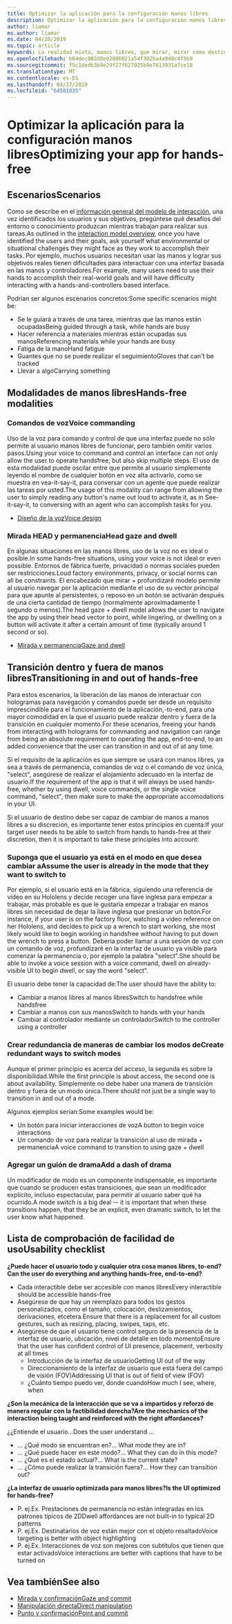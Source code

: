 ```yaml
---
title: Optimizar la aplicación para la configuración manos libres
description: Optimizar la aplicación para la configuración manos libres
author: liamar
ms.author: liamar
ms.date: 04/20/2019
ms.topic: article
keywords: La realidad mixta, manos libres, que mirar, mirar como destino, interacción, diseño
ms.openlocfilehash: b64dec802d8ed2886021a54f302ba4a948c4f5b9
ms.sourcegitcommit: f5c1dedb3b9e29f27f627025b9e7613931a7ce18
ms.translationtype: MT
ms.contentlocale: es-ES
ms.lasthandoff: 04/27/2019
ms.locfileid: "64581035"
---
```

# <a name="optimizing-your-app-for-hands-free"></a><span data-ttu-id="6d710-104">Optimizar la aplicación para la configuración manos libres</span><span class="sxs-lookup"><span data-stu-id="6d710-104">Optimizing your app for hands-free</span></span>



## <a name="scenarios"></a><span data-ttu-id="6d710-105">Escenarios</span><span class="sxs-lookup"><span data-stu-id="6d710-105">Scenarios</span></span>

<span data-ttu-id="6d710-106">Como se describe en el [información general del modelo de interacción](interaction-fundamentals.md), una vez identificados los usuarios y sus objetivos, pregúntese qué desafíos del entorno o conocimiento produzcan mientras trabajan para realizar sus tareas.</span><span class="sxs-lookup"><span data-stu-id="6d710-106">As outlined in the [interaction model overview](interaction-fundamentals.md), once you have identified the users and their goals, ask yourself what environmental or situational challenges they might face as they work to accomplish their tasks.</span></span> <span data-ttu-id="6d710-107">Por ejemplo, muchos usuarios necesitan usar las manos y lograr sus objetivos reales tienen dificultades para interactuar con una interfaz basada en las manos y controladores.</span><span class="sxs-lookup"><span data-stu-id="6d710-107">For example, many users need to use their hands to accomplish their real-world goals and will have difficulty interacting with a hands-and-controllers based interface.</span></span> 

<span data-ttu-id="6d710-108">Podrían ser algunos escenarios concretos:</span><span class="sxs-lookup"><span data-stu-id="6d710-108">Some specific scenarios might be:</span></span> 
* <span data-ttu-id="6d710-109">Se le guiará a través de una tarea, mientras que las manos están ocupadas</span><span class="sxs-lookup"><span data-stu-id="6d710-109">Being guided through a task, while hands are busy</span></span>
* <span data-ttu-id="6d710-110">Hacer referencia a materiales mientras están ocupadas sus manos</span><span class="sxs-lookup"><span data-stu-id="6d710-110">Referencing materials while your hands are busy</span></span>
* <span data-ttu-id="6d710-111">Fatiga de la mano</span><span class="sxs-lookup"><span data-stu-id="6d710-111">Hand fatigue</span></span>
* <span data-ttu-id="6d710-112">Guantes que no se puede realizar el seguimiento</span><span class="sxs-lookup"><span data-stu-id="6d710-112">Gloves that can't be tracked</span></span>
* <span data-ttu-id="6d710-113">Llevar a algo</span><span class="sxs-lookup"><span data-stu-id="6d710-113">Carrying something</span></span>


## <a name="hands-free-modalities"></a><span data-ttu-id="6d710-114">Modalidades de manos libres</span><span class="sxs-lookup"><span data-stu-id="6d710-114">Hands-free modalities</span></span>

### <a name="voice-commanding"></a><span data-ttu-id="6d710-115">Comandos de voz</span><span class="sxs-lookup"><span data-stu-id="6d710-115">Voice commanding</span></span>

<span data-ttu-id="6d710-116">Uso de la voz para comando y control de que una interfaz puede no sólo permite al usuario manos libres de funcionar, pero también omitir varios pasos.</span><span class="sxs-lookup"><span data-stu-id="6d710-116">Using your voice to command and control an interface can not only allow the user to operate handsfree, but also skip multiple steps.</span></span> <span data-ttu-id="6d710-117">El uso de esta modalidad puede oscilar entre que permite al usuario simplemente leyendo el nombre de cualquier botón en voz alta activarlo, como se muestra en vea-it-say-it, para conversar con un agente que puede realizar las tareas por usted.</span><span class="sxs-lookup"><span data-stu-id="6d710-117">The usage of this modality can range from allowing the user to simply reading any button's name out loud to activate it, as in See-it-say-it, to conversing with an agent who can accomplish tasks for you.</span></span>

* [<span data-ttu-id="6d710-118">Diseño de la voz</span><span class="sxs-lookup"><span data-stu-id="6d710-118">Voice design</span></span>](voice-design.md)


### <a name="head-gaze-and-dwell"></a><span data-ttu-id="6d710-119">Mirada HEAD y permanencia</span><span class="sxs-lookup"><span data-stu-id="6d710-119">Head gaze and dwell</span></span>

<span data-ttu-id="6d710-120">En algunas situaciones en las manos libres, uso de la voz no es ideal o posible.</span><span class="sxs-lookup"><span data-stu-id="6d710-120">In some hands-free situations, using your voice is not ideal or even possible.</span></span> <span data-ttu-id="6d710-121">Entornos de fábrica fuerte, privacidad o normas sociales pueden ser restricciones.</span><span class="sxs-lookup"><span data-stu-id="6d710-121">Loud factory environments, privacy, or social norms can all be constraints.</span></span> <span data-ttu-id="6d710-122">El encabezado que mirar + profundizaré modelo permite al usuario navegar por la aplicación mediante el uso de su vector principal para que apunte al persistentes, o reposo en un botón se activarán después de una cierta cantidad de tiempo (normalmente aproximadamente 1 segundo o menos).</span><span class="sxs-lookup"><span data-stu-id="6d710-122">The head gaze + dwell model allows the user to navigate the app by using their head vector to point, while lingering, or dwelling on a button will activate it after a certain amount of time (typically around 1 second or so).</span></span> 

* [<span data-ttu-id="6d710-123">Mirada y permanencia</span><span class="sxs-lookup"><span data-stu-id="6d710-123">Gaze and dwell</span></span>](gaze-and-dwell.md)

## <a name="transitioning-in-and-out-of-hands-free"></a><span data-ttu-id="6d710-124">Transición dentro y fuera de manos libres</span><span class="sxs-lookup"><span data-stu-id="6d710-124">Transitioning in and out of hands-free</span></span>

<span data-ttu-id="6d710-125">Para estos escenarios, la liberación de las manos de interactuar con hologramas para navegación y comandos puede ser desde un requisito imprescindible para el funcionamiento de la aplicación,-to-end, para una mayor comodidad en la que el usuario puede realizar dentro y fuera de la transición en cualquier momento.</span><span class="sxs-lookup"><span data-stu-id="6d710-125">For these scenarios, freeing your hands from interacting with holograms for commanding and navigation can range from being an absolute requirement to operating the app, end-to-end, to an added convenience that the user can transition in and out of at any time.</span></span> 

<span data-ttu-id="6d710-126">Si el requisito de la aplicación es que siempre se usará con manos libres, ya sea a través de permanencia, comandos de voz o el comando de voz única, "select", asegúrese de realizar el alojamiento adecuado en la interfaz de usuario.</span><span class="sxs-lookup"><span data-stu-id="6d710-126">If the requirement of the app is that it will always be used hands-free, whether by using dwell, voice commands, or the single voice command, "select", then make sure to make the appropriate accomodations in your UI.</span></span> 

<span data-ttu-id="6d710-127">Si el usuario de destino debe ser capaz de cambiar de manos a manos libres a su discreción, es importante tener estos principios en cuenta:</span><span class="sxs-lookup"><span data-stu-id="6d710-127">If your target user needs to be able to switch from hands to hands-free at their discretion, then it is important to take these principles into account:</span></span>

### <a name="assume-the-user-is-already-in-the-mode-that-they-want-to-switch-to"></a><span data-ttu-id="6d710-128">Suponga que el usuario ya está en el modo en que desea cambiar a</span><span class="sxs-lookup"><span data-stu-id="6d710-128">Assume the user is already in the mode that they want to switch to</span></span>
<span data-ttu-id="6d710-129">Por ejemplo, si el usuario está en la fábrica, siguiendo una referencia de vídeo en su Hololens y decide recoger una llave inglesa para empezar a trabajar, más probable es que le gustaría empezar a trabajar en manos libres sin necesidad de dejar la llave inglesa que presionar un botón.</span><span class="sxs-lookup"><span data-stu-id="6d710-129">For instance, if your user is on the factory floor, watching a video reference on her Hololens, and decides to pick up a wrench to start working, she most likely would like to begin working in handsfree without having to put down the wrench to press a button.</span></span> <span data-ttu-id="6d710-130">Debería poder llamar a una sesión de voz con un comando de voz, profundizaré en la interfaz de usuario ya visible para comenzar la permanencia o, por ejemplo la palabra "select".</span><span class="sxs-lookup"><span data-stu-id="6d710-130">She should be able to invoke a voice session with a voice command, dwell on already-visible UI to begin dwell, or say the word "select".</span></span>

<span data-ttu-id="6d710-131">El usuario debe tener la capacidad de:</span><span class="sxs-lookup"><span data-stu-id="6d710-131">The user should have the ability to:</span></span> 
* <span data-ttu-id="6d710-132">Cambiar a manos libres al manos libres</span><span class="sxs-lookup"><span data-stu-id="6d710-132">Switch to handsfree while handsfree</span></span>
* <span data-ttu-id="6d710-133">Cambiar a manos con sus manos</span><span class="sxs-lookup"><span data-stu-id="6d710-133">Switch to hands with your hands</span></span>
* <span data-ttu-id="6d710-134">Cambiar al controlador mediante un controlador</span><span class="sxs-lookup"><span data-stu-id="6d710-134">Switch to the controller using a controller</span></span> 

### <a name="create-redundant-ways-to-switch-modes"></a><span data-ttu-id="6d710-135">Crear redundancia de maneras de cambiar los modos de</span><span class="sxs-lookup"><span data-stu-id="6d710-135">Create redundant ways to switch modes</span></span>
<span data-ttu-id="6d710-136">Aunque el primer principio es acerca del acceso, la segunda es sobre la disponibilidad.</span><span class="sxs-lookup"><span data-stu-id="6d710-136">While the first principle is about access, the second one is about availability.</span></span> <span data-ttu-id="6d710-137">Simplemente no debe haber una manera de transición dentro y fuera de un modo única.</span><span class="sxs-lookup"><span data-stu-id="6d710-137">There should not just be a single way to transition in and out of a mode.</span></span> 

<span data-ttu-id="6d710-138">Algunos ejemplos serían:</span><span class="sxs-lookup"><span data-stu-id="6d710-138">Some examples would be:</span></span> 
* <span data-ttu-id="6d710-139">Un botón para iniciar interacciones de voz</span><span class="sxs-lookup"><span data-stu-id="6d710-139">A button to begin voice interactions</span></span>
* <span data-ttu-id="6d710-140">Un comando de voz para realizar la transición al uso de mirada + permanencia</span><span class="sxs-lookup"><span data-stu-id="6d710-140">A voice command to transition to using gaze + dwell</span></span>

### <a name="add-a-dash-of-drama"></a><span data-ttu-id="6d710-141">Agregar un guión de drama</span><span class="sxs-lookup"><span data-stu-id="6d710-141">Add a dash of drama</span></span>
<span data-ttu-id="6d710-142">Un modificador de modo es un componente indispensable, es importante que cuando se producen estas transiciones, que sean un modificador explícito, incluso espectacular, para permitir al usuario saber qué ha ocurrido.</span><span class="sxs-lookup"><span data-stu-id="6d710-142">A mode switch is a big deal -- it is important that when these transitions happen, that they be an explicit, even dramatic switch, to let the user know what happened.</span></span> 


## <a name="usability-checklist"></a><span data-ttu-id="6d710-143">Lista de comprobación de facilidad de uso</span><span class="sxs-lookup"><span data-stu-id="6d710-143">Usability checklist</span></span>

<span data-ttu-id="6d710-144">**¿Puede hacer el usuario todo y cualquier otra cosa manos libres, to-end?**</span><span class="sxs-lookup"><span data-stu-id="6d710-144">**Can the user do everything and anything hands-free, end-to-end?**</span></span>
* <span data-ttu-id="6d710-145">Cada interactible debe ser accesible con manos libres</span><span class="sxs-lookup"><span data-stu-id="6d710-145">Every interactible should be accessible hands-free</span></span>
* <span data-ttu-id="6d710-146">Asegúrese de que hay un reemplazo para todos los gestos personalizados, como el tamaño, colocación, deslizamientos, derivaciones, etcetera.</span><span class="sxs-lookup"><span data-stu-id="6d710-146">Ensure that there is a replacement for all custom gestures, such as resizing, placing, swipes, taps, etc.</span></span>
* <span data-ttu-id="6d710-147">Asegúrese de que el usuario tiene control seguro de la presencia de la interfaz de usuario, ubicación, nivel de detalle en todo momento</span><span class="sxs-lookup"><span data-stu-id="6d710-147">Ensure that the user has confident control of UI presence, placement, verbosity at all times</span></span>
    * <span data-ttu-id="6d710-148">Introducción de la interfaz de usuario</span><span class="sxs-lookup"><span data-stu-id="6d710-148">Getting UI out of the way</span></span>
    * <span data-ttu-id="6d710-149">Direccionamiento de la interfaz de usuario que está fuera del campo de visión (FOV)</span><span class="sxs-lookup"><span data-stu-id="6d710-149">Addressing UI that is out of field of view (FOV)</span></span>
    * <span data-ttu-id="6d710-150">¿Cuánto tiempo puedo ver, donde cuando</span><span class="sxs-lookup"><span data-stu-id="6d710-150">How much I see, where, when</span></span>

<span data-ttu-id="6d710-151">**¿Son la mecánica de la interacción que se va a impartidos y reforzó de manera regular con la factibilidad derecha?**</span><span class="sxs-lookup"><span data-stu-id="6d710-151">**Are the mechanics of the interaction being taught and reinforced with the right affordances?**</span></span>

<span data-ttu-id="6d710-152">¿¿Entiende el usuario...</span><span class="sxs-lookup"><span data-stu-id="6d710-152">Does the user understand ...</span></span>
* <span data-ttu-id="6d710-153">... ¿Qué modo se encuentran en?</span><span class="sxs-lookup"><span data-stu-id="6d710-153">... What mode they are in?</span></span>
* <span data-ttu-id="6d710-154">... ¿Qué puede hacer en este modo?</span><span class="sxs-lookup"><span data-stu-id="6d710-154">... What they can do in this mode?</span></span>
* <span data-ttu-id="6d710-155">... ¿Qué es el estado actual?</span><span class="sxs-lookup"><span data-stu-id="6d710-155">... What is the current state?</span></span>
* <span data-ttu-id="6d710-156">... ¿Cómo puede realizar la transición fuera?</span><span class="sxs-lookup"><span data-stu-id="6d710-156">... How they can transition out?</span></span>
    
<span data-ttu-id="6d710-157">**¿La interfaz de usuario optimizada para manos libres?**</span><span class="sxs-lookup"><span data-stu-id="6d710-157">**Is the UI optimized for hands-free?**</span></span>   

* <span data-ttu-id="6d710-158">P. ej.</span><span class="sxs-lookup"><span data-stu-id="6d710-158">Ex.</span></span> <span data-ttu-id="6d710-159">Prestaciones de permanencia no están integradas en los patrones típicos de 2D</span><span class="sxs-lookup"><span data-stu-id="6d710-159">Dwell affordances are not built-in to typical 2D patterns</span></span>
* <span data-ttu-id="6d710-160">P. ej.</span><span class="sxs-lookup"><span data-stu-id="6d710-160">Ex.</span></span> <span data-ttu-id="6d710-161">Destinatarios de voz están mejor con el objeto resaltado</span><span class="sxs-lookup"><span data-stu-id="6d710-161">Voice targeting is better with object highlighting</span></span>
* <span data-ttu-id="6d710-162">P. ej.</span><span class="sxs-lookup"><span data-stu-id="6d710-162">Ex.</span></span> <span data-ttu-id="6d710-163">Interacciones de voz son mejores con subtítulos que tienen que estar activado</span><span class="sxs-lookup"><span data-stu-id="6d710-163">Voice interactions are better with captions that have to be turned on</span></span>


## <a name="see-also"></a><span data-ttu-id="6d710-164">Vea también</span><span class="sxs-lookup"><span data-stu-id="6d710-164">See also</span></span>
* [<span data-ttu-id="6d710-165">Mirada y confirmación</span><span class="sxs-lookup"><span data-stu-id="6d710-165">Gaze and commit</span></span>](gaze-and-commit.md)
* [<span data-ttu-id="6d710-166">Manipulación directa</span><span class="sxs-lookup"><span data-stu-id="6d710-166">Direct manipulation</span></span>](direct-manipulation.md)
* [<span data-ttu-id="6d710-167">Punto y confirmación</span><span class="sxs-lookup"><span data-stu-id="6d710-167">Point and commit</span></span>](point-and-commit.md)
